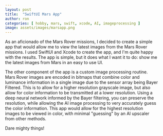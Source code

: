 ```yaml
---
layout: post
title:  "SwiftUI Mars App"
author: ron
categories: [ hobby, mars, swift, xcode, AI, imageprocessing ]
image: assets/images/marsapp.png
---
```


As an aficionado of the Mars Rover missions, I decided to create a simple app that would allow me to view the latest images from the Mars Rover missions. I used SwiftUI and Xcode to create the app, and I'm quite happy with the results. The app is simple, but it does what I want it to do: show me the latest images from Mars in an easy to use UI.

The other component of the app is a custom image processing routine. Mars Rover images are encoded in bitmaps that combine color and luminance information in a single image due to the sensor array being Bayer Filtered. This is to allow for a higher resolution grayscale image, but also allow for color information to be transmitted at a lower resolution. Using a deep neural network informed by the Bayer filtering, you can preserve the resolution, while allowing the AI image processing to very accurately guess the color information. This app would allow for the highest resolution images to be viewed in color, with minimal "guessing" by an AI upscaler from other methods.

Dare mighty things!
